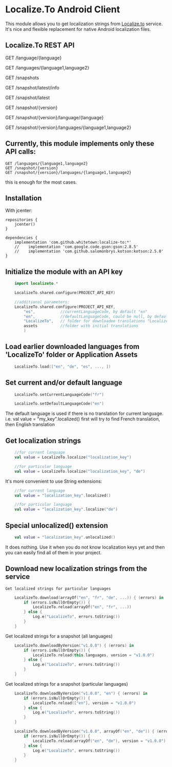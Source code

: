 # Localize.To Android Client

This module allows you to get localization strings from [Localize.to](https://localize.to) service.
It's nice and flexible replacement for native Android localization files.

## Localize.To REST API

GET /language/{language}

GET /languages/{language1,language2}

GET /snapshots

GET /snapshot/latest/info

GET /snapshot/latest

GET /snapshot/{version}

GET /snapshot/{version}/language/{language}

GET /snapshot/{version}/languages/{language1,language2}

## Currently, this module implements only these API calls:

    GET /languages/{language1,language2}
    GET /snapshot/{version}
    GET /snapshot/{version}/languages/{language1,language2}

this is enough for the most cases.

## Installation

With jcenter:

    repositories {
        jcenter()
    }

    dependencies {
        implementation 'com.github.whitetown:localize-to:*'
        //    implementation 'com.google.code.gson:gson:2.8.5'
        //    implementation 'com.github.salomonbrys.kotson:kotson:2.5.0'
    }


## Initialize the module with an API key

```kotlin
    import localizeto.*

    LocalizeTo.shared.configure(PROJECT_API_KEY)

    //additional parameters:
    LocalizeTo.shared.configure(PROJECT_API_KEY,
        "es",           //currentLanguageCode, by default "en"
        "en",           //defaultLanguageCode, could be null, by default "en"
        "LocalizeTo",   // folder for downloadee translations "LocalizeTo"
        assets          //folder with initial translations
        )
```

## Load earlier downloaded languages from 'LocalizeTo' folder or Application Assets

```kotlin
    LocalizeTo.load(["en", "de", "es", ..., ])

```

## Set current and/or default language

```swift
    LocalizeTo.setCurrentLanguageCode("fr")

    LocalizeTo.setDefaultLanguageCode("en")
```

The default language is used if there is no translation for current language.
i.e.
val value = "my_key".localized()
first will try to find French translation, then English translation


## Get localization strings

```kotlin
    //for current language
    val value = LocalizeTo.localize("localization_key")

    //for particular language
    val value = LocalizeTo.localize("localization_key", "de")
```

It's more convenient to use String extensions:

```kotlin
    //for current language
    val value = "localization_key".localized()

    //for particular language
    val value = "localization_key".localize("de")
```

## Special unlocalized() extension

```kotlin
    val value = "localization_key".unlocalized()
```

It does nothing.
Use it when you do not know localization keys yet and then you can easily find all of them in your project.

## Download new localization strings from the service

    Get localized strings for particular languages

```kotlin
    LocalizeTo.download(arrayOf("en", "fr", "de", ...)) { (errors) in
        if (errors.isNullOrEmpty()) {
            LocalizeTo.reload(arrayOf("en", "fr", ...))
        } else {
            Log.e("LocalizeTo", errors.toString())
        }
    }

```

Get localized strings for a snapshot (all languages)

```kotlin
    LocalizeTo.downloadByVersion("v1.0.0") { (errors) in
        if (errors.isNullOrEmpty()) {
            LocalizeTo.reload(this.languages, version = "v1.0.0")
        } else {
            Log.e("LocalizeTo", errors.toString())
        }
    }

```

Get localized strings for a snapshot (particular languages)

```kotlin
    LocalizeTo.downloadByVersion("v1.0.0", "en") { (errors) in
        if (errors.isNullOrEmpty()) {
            LocalizeTo.reload(["en"], version = "v1.0.0")
        } else {
            Log.e("LocalizeTo", errors.toString())
        }
    }

    LocalizeTo.downloadByVersion("v1.0.0", arrayOf("en", "de")) { (errors) in
        if (errors.isNullOrEmpty()) {
            LocalizeTo.reload(arrayOf("en", "de"), version = "v1.0.0")
        } else {
            Log.e("LocalizeTo", errors.toString())
        }
    }
```

